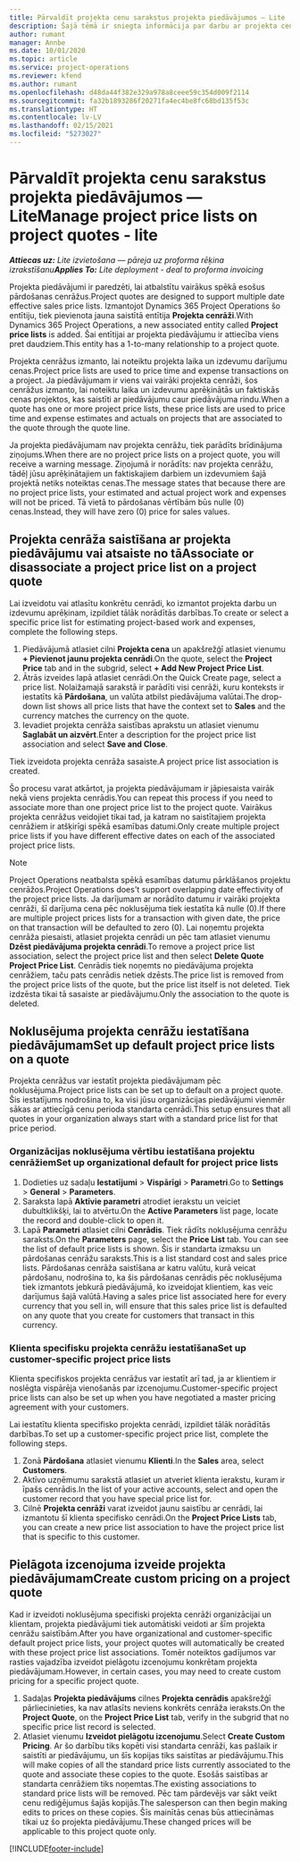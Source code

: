 ```yaml
---
title: Pārvaldīt projekta cenu sarakstus projekta piedāvājumos — Lite
description: Šajā tēmā ir sniegta informācija par darbu ar projekta cenrāžiem piedāvājumos. (Sales)
author: rumant
manager: Annbe
ms.date: 10/01/2020
ms.topic: article
ms.service: project-operations
ms.reviewer: kfend
ms.author: rumant
ms.openlocfilehash: d48da44f382e329a978a8ceee59c354d009f2114
ms.sourcegitcommit: fa32b1893286f20271fa4ec4be8fc68bd135f53c
ms.translationtype: HT
ms.contentlocale: lv-LV
ms.lasthandoff: 02/15/2021
ms.locfileid: "5273027"
---
```

# <a name="manage-project-price-lists-on-project-quotes---lite"></a><span data-ttu-id="c3535-104">Pārvaldīt projekta cenu sarakstus projekta piedāvājumos — Lite</span><span class="sxs-lookup"><span data-stu-id="c3535-104">Manage project price lists on project quotes - lite</span></span>

<span data-ttu-id="c3535-105">_**Attiecas uz:** Lite izvietošana — pāreja uz proforma rēķina izrakstīšanu_</span><span class="sxs-lookup"><span data-stu-id="c3535-105">_**Applies To:** Lite deployment - deal to proforma invoicing_</span></span>

<span data-ttu-id="c3535-106">Projekta piedāvājumi ir paredzēti, lai atbalstītu vairākus spēkā esošus pārdošanas cenrāžus.</span><span class="sxs-lookup"><span data-stu-id="c3535-106">Project quotes are designed to support multiple date effective sales price lists.</span></span> <span data-ttu-id="c3535-107">Izmantojot Dynamics 365 Project Operations šo entītiju, tiek pievienota jauna saistītā entītija **Projekta cenrāži**.</span><span class="sxs-lookup"><span data-stu-id="c3535-107">With Dynamics 365 Project Operations, a new associated entity called **Project price lists** is added.</span></span> <span data-ttu-id="c3535-108">Šai entītijai ar projekta piedāvājumu ir attiecība viens pret daudziem.</span><span class="sxs-lookup"><span data-stu-id="c3535-108">This entity has a 1-to-many relationship to a project quote.</span></span>

<span data-ttu-id="c3535-109">Projekta cenrāžus izmanto, lai noteiktu projekta laika un izdevumu darījumu cenas.</span><span class="sxs-lookup"><span data-stu-id="c3535-109">Project price lists are used to price time and expense transactions on a project.</span></span> <span data-ttu-id="c3535-110">Ja piedāvājumam ir viens vai vairāki projekta cenrāži, šos cenrāžus izmanto, lai noteiktu laika un izdevumu aprēķinātās un faktiskās cenas projektos, kas saistīti ar piedāvājumu caur piedāvājuma rindu.</span><span class="sxs-lookup"><span data-stu-id="c3535-110">When a quote has one or more project price lists, these price lists are used to price time and expense estimates and actuals on projects that are associated to the quote through the quote line.</span></span>

<span data-ttu-id="c3535-111">Ja projekta piedāvājumam nav projekta cenrāžu, tiek parādīts brīdinājuma ziņojums.</span><span class="sxs-lookup"><span data-stu-id="c3535-111">When there are no project price lists on a project quote, you will receive a warning message.</span></span> <span data-ttu-id="c3535-112">Ziņojumā ir norādīts: nav projekta cenrāžu, tādēļ jūsu aprēķinātajiem un faktiskajiem darbiem un izdevumiem šajā projektā netiks noteiktas cenas.</span><span class="sxs-lookup"><span data-stu-id="c3535-112">The message states that because there are no project price lists, your estimated and actual project work and expenses will not be priced.</span></span> <span data-ttu-id="c3535-113">Tā vietā to pārdošanas vērtībām būs nulle (0) cenas.</span><span class="sxs-lookup"><span data-stu-id="c3535-113">Instead, they will have zero (0) price for sales values.</span></span>

## <a name="associate-or-disassociate-a-project-price-list-on-a-project-quote"></a><span data-ttu-id="c3535-114">Projekta cenrāža saistīšana ar projekta piedāvājumu vai atsaiste no tā</span><span class="sxs-lookup"><span data-stu-id="c3535-114">Associate or disassociate a project price list on a project quote</span></span>

<span data-ttu-id="c3535-115">Lai izveidotu vai atlasītu konkrētu cenrādi, ko izmantot projekta darbu un izdevumu aprēķinam, izpildiet tālāk norādītās darbības.</span><span class="sxs-lookup"><span data-stu-id="c3535-115">To create or select a specific price list for estimating project-based work and expenses, complete the following steps.</span></span>

1. <span data-ttu-id="c3535-116">Piedāvājumā atlasiet cilni **Projekta cena** un apakšrežģī atlasiet vienumu **+ Pievienot jaunu projekta cenrādi**.</span><span class="sxs-lookup"><span data-stu-id="c3535-116">On the quote, select the **Project Price** tab and in the subgrid, select **+ Add New Project Price List**.</span></span>
2. <span data-ttu-id="c3535-117">Ātrās izveides lapā atlasiet cenrādi.</span><span class="sxs-lookup"><span data-stu-id="c3535-117">On the Quick Create page, select a price list.</span></span> <span data-ttu-id="c3535-118">Nolaižamajā sarakstā ir parādīti visi cenrāži, kuru konteksts ir iestatīts kā **Pārdošana**, un valūta atbilst piedāvājuma valūtai.</span><span class="sxs-lookup"><span data-stu-id="c3535-118">The drop-down list shows all price lists that have the context set to **Sales** and the currency matches the currency on the quote.</span></span>
4. <span data-ttu-id="c3535-119">Ievadiet projekta cenrāža saistības aprakstu un atlasiet vienumu **Saglabāt un aizvērt**.</span><span class="sxs-lookup"><span data-stu-id="c3535-119">Enter a description for the project price list association and select **Save and Close**.</span></span>

<span data-ttu-id="c3535-120">Tiek izveidota projekta cenrāža sasaiste.</span><span class="sxs-lookup"><span data-stu-id="c3535-120">A project price list association is created.</span></span>

<span data-ttu-id="c3535-121">Šo procesu varat atkārtot, ja projekta piedāvājumam ir jāpiesaista vairāk nekā viens projekta cenrādis.</span><span class="sxs-lookup"><span data-stu-id="c3535-121">You can repeat this process if you need to associate more than one project price list to the project quote.</span></span> <span data-ttu-id="c3535-122">Vairākus projekta cenrāžus veidojiet tikai tad, ja katram no saistītajiem projekta cenrāžiem ir atšķirīgi spēkā esamības datumi.</span><span class="sxs-lookup"><span data-stu-id="c3535-122">Only create multiple project price lists if you have different effective dates on each of the associated project price lists.</span></span>

> [!NOTE]
> <span data-ttu-id="c3535-123">Project Operations neatbalsta spēkā esamības datumu pārklāšanos projektu cenrāžos.</span><span class="sxs-lookup"><span data-stu-id="c3535-123">Project Operations does't support overlapping date effectivity of the project price lists.</span></span> <span data-ttu-id="c3535-124">Ja darījumam ar norādīto datumu ir vairāki projekta cenrāži, šī darījuma cena pēc noklusējuma tiek iestatīta kā nulle (0).</span><span class="sxs-lookup"><span data-stu-id="c3535-124">If there are multiple project prices lists for a transaction with given date, the price on that transaction will be defaulted to zero (0).</span></span>
<span data-ttu-id="c3535-125">Lai noņemtu projekta cenrāža piesaisti, atlasiet projekta cenrādi un pēc tam atlasiet vienumu **Dzēst piedāvājuma projekta cenrādi**.</span><span class="sxs-lookup"><span data-stu-id="c3535-125">To remove a project price list association, select the project price list and then select **Delete Quote Project Price List**.</span></span> <span data-ttu-id="c3535-126">Cenrādis tiek noņemts no piedāvājuma projekta cenrāžiem, taču pats cenrādis netiek dzēsts.</span><span class="sxs-lookup"><span data-stu-id="c3535-126">The price list is removed from the project price lists of the quote, but the price list itself is not deleted.</span></span> <span data-ttu-id="c3535-127">Tiek izdzēsta tikai tā sasaiste ar piedāvājumu.</span><span class="sxs-lookup"><span data-stu-id="c3535-127">Only the association to the quote is deleted.</span></span>

## <a name="set-up-default-project-price-lists-on-a-quote"></a><span data-ttu-id="c3535-128">Noklusējuma projekta cenrāžu iestatīšana piedāvājumam</span><span class="sxs-lookup"><span data-stu-id="c3535-128">Set up default project price lists on a quote</span></span>

<span data-ttu-id="c3535-129">Projekta cenrāžus var iestatīt projekta piedāvājumam pēc noklusējuma.</span><span class="sxs-lookup"><span data-stu-id="c3535-129">Project price lists can be set up to default on a project quote.</span></span> <span data-ttu-id="c3535-130">Šis iestatījums nodrošina to, ka visi jūsu organizācijas piedāvājumi vienmēr sākas ar attiecīgā cenu perioda standarta cenrādi.</span><span class="sxs-lookup"><span data-stu-id="c3535-130">This setup ensures that all quotes in your organization always start with a standard price list for that price period.</span></span>

### <a name="set-up-organizational-default-for-project-price-lists"></a><span data-ttu-id="c3535-131">Organizācijas noklusējuma vērtību iestatīšana projektu cenrāžiem</span><span class="sxs-lookup"><span data-stu-id="c3535-131">Set up organizational default for project price lists</span></span>

1. <span data-ttu-id="c3535-132">Dodieties uz sadaļu **Iestatījumi** > **Vispārīgi** > **Parametri**.</span><span class="sxs-lookup"><span data-stu-id="c3535-132">Go to **Settings** > **General** > **Parameters**.</span></span>
2. <span data-ttu-id="c3535-133">Saraksta lapā **Aktīvie parametri** atrodiet ierakstu un veiciet dubultklikšķi, lai to atvērtu.</span><span class="sxs-lookup"><span data-stu-id="c3535-133">On the **Active Parameters** list page, locate the record and double-click to open it.</span></span> 
3. <span data-ttu-id="c3535-134">Lapā **Parametri** atlasiet cilni **Cenrādis**. Tiek rādīts noklusējuma cenrāžu saraksts.</span><span class="sxs-lookup"><span data-stu-id="c3535-134">On the **Parameters** page, select the **Price List** tab. You can see the list of default price lists is shown.</span></span> <span data-ttu-id="c3535-135">Šis ir standarta izmaksu un pārdošanas cenrāžu saraksts.</span><span class="sxs-lookup"><span data-stu-id="c3535-135">This is a list standard cost and sales price lists.</span></span> <span data-ttu-id="c3535-136">Pārdošanas cenrāža saistīšana ar katru valūtu, kurā veicat pārdošanu, nodrošina to, ka šis pārdošanas cenrādis pēc noklusējuma tiek izmantots jebkurā piedāvājumā, ko izveidojat klientiem, kas veic darījumus šajā valūtā.</span><span class="sxs-lookup"><span data-stu-id="c3535-136">Having a sales price list associated here for every currency that you sell in, will ensure that this sales price list is defaulted on any quote that you create for customers that transact in this currency.</span></span>

### <a name="set-up-customer-specific-project-price-lists"></a><span data-ttu-id="c3535-137">Klienta specifisku projekta cenrāžu iestatīšana</span><span class="sxs-lookup"><span data-stu-id="c3535-137">Set up customer-specific project price lists</span></span>

<span data-ttu-id="c3535-138">Klienta specifiskos projekta cenrāžus var iestatīt arī tad, ja ar klientiem ir noslēgta vispārēja vienošanās par izcenojumu.</span><span class="sxs-lookup"><span data-stu-id="c3535-138">Customer-specific project price lists can also be set up when you have negotiated a master pricing agreement with your customers.</span></span>

<span data-ttu-id="c3535-139">Lai iestatītu klienta specifisko projekta cenrādi, izpildiet tālāk norādītās darbības.</span><span class="sxs-lookup"><span data-stu-id="c3535-139">To set up a customer-specific project price list, complete the following steps.</span></span>

1. <span data-ttu-id="c3535-140">Zonā **Pārdošana** atlasiet vienumu **Klienti**.</span><span class="sxs-lookup"><span data-stu-id="c3535-140">In the **Sales** area, select **Customers**.</span></span>
2. <span data-ttu-id="c3535-141">Aktīvo uzņēmumu sarakstā atlasiet un atveriet klienta ierakstu, kuram ir īpašs cenrādis.</span><span class="sxs-lookup"><span data-stu-id="c3535-141">In the list of your active accounts, select and open the customer record that you have special price list for.</span></span>
3. <span data-ttu-id="c3535-142">Cilnē **Projekta cenrāži** varat izveidot jaunu saistību ar cenrādi, lai izmantotu šī klienta specifisko cenrādi.</span><span class="sxs-lookup"><span data-stu-id="c3535-142">On the **Project Price Lists** tab, you can create a new price list association to have the project price list that is specific to this customer.</span></span>

## <a name="create-custom-pricing-on-a-project-quote"></a><span data-ttu-id="c3535-143">Pielāgota izcenojuma izveide projekta piedāvājumam</span><span class="sxs-lookup"><span data-stu-id="c3535-143">Create custom pricing on a project quote</span></span>

<span data-ttu-id="c3535-144">Kad ir izveidoti noklusējuma specifiski projekta cenrāži organizācijai un klientam, projekta piedāvājumi tiek automātiski veidoti ar šīm projekta cenrāžu saistībām.</span><span class="sxs-lookup"><span data-stu-id="c3535-144">After you have organizational and customer-specific default project price lists, your project quotes will automatically be created with these project price list associations.</span></span> <span data-ttu-id="c3535-145">Tomēr noteiktos gadījumos var rasties vajadzība izveidot pielāgotu izcenojumu konkrētam projekta piedāvājumam.</span><span class="sxs-lookup"><span data-stu-id="c3535-145">However, in certain cases, you may need to create custom pricing for a specific project quote.</span></span> 

1. <span data-ttu-id="c3535-146">Sadaļas **Projekta piedāvājums** cilnes **Projekta cenrādis** apakšrežģī pārliecinieties, ka nav atlasīts neviens konkrēts cenrāža ieraksts.</span><span class="sxs-lookup"><span data-stu-id="c3535-146">On the **Project Quote**, on the **Project Price List** tab, verify in the subgrid that no specific price list record is selected.</span></span>
2. <span data-ttu-id="c3535-147">Atlasiet vienumu **Izveidot pielāgotu izcenojumu**.</span><span class="sxs-lookup"><span data-stu-id="c3535-147">Select **Create Custom Pricing**.</span></span> <span data-ttu-id="c3535-148">Ar šo darbību tiks kopēti visi standarta cenrāži, kas pašlaik ir saistīti ar piedāvājumu, un šīs kopijas tiks saistītas ar piedāvājumu.</span><span class="sxs-lookup"><span data-stu-id="c3535-148">This will make copies of all the standard price lists currently associated to the quote and associate these copies to the quote.</span></span> <span data-ttu-id="c3535-149">Esošās saistības ar standarta cenrāžiem tiks noņemtas.</span><span class="sxs-lookup"><span data-stu-id="c3535-149">The existing associations to standard price lists will be removed.</span></span> <span data-ttu-id="c3535-150">Pēc tam pārdevējs var sākt veikt cenu rediģējumus šajās kopijās.</span><span class="sxs-lookup"><span data-stu-id="c3535-150">The salesperson can then begin making edits to prices on these copies.</span></span> <span data-ttu-id="c3535-151">Šīs mainītās cenas būs attiecināmas tikai uz šo projekta piedāvājumu.</span><span class="sxs-lookup"><span data-stu-id="c3535-151">These changed prices will be applicable to this project quote only.</span></span>


[!INCLUDE[footer-include](../../includes/footer-banner.md)]